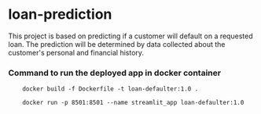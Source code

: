 # loan-prediction
This project is based on predicting if a customer will default on a requested loan. The prediction will be determined by data collected about the customer's personal and financial history.


### Command to run the deployed app in docker container

        docker build -f Dockerfile -t loan-defaulter:1.0 .

        docker run -p 8501:8501 --name streamlit_app loan-defaulter:1.0